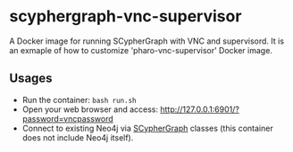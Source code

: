 # scyphergraph-vnc-supervisor

A Docker image for running SCypherGraph with VNC and supervisord.
It is an exmaple of how to customize 'pharo-vnc-supervisor' Docker image.

## Usages

- Run the container: `bash run.sh`
- Open your web browser and access: http://127.0.0.1:6901/?password=vncpassword
- Connect to existing Neo4j via [SCypherGraph](https://github.com/mumez/SCypherGraph) classes (this container does not include Neo4j itself).
